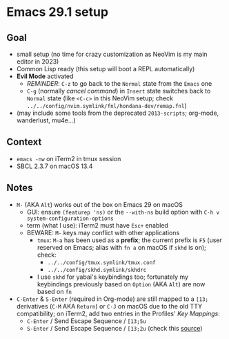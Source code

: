Emacs 29.1 setup
================

Goal
----

- small setup (no time for crazy customization as NeoVim is my main editor in
  2023)
- Common Lisp ready (this setup will boot a REPL automatically)
- **Evil Mode** activated
  - *REMINDER*: `C-z` to go back to the `Normal` state from the `Emacs` one
  - `C-g` (normally *cancel command*) in `Insert` state switches back to
    `Normal` state (like `<C-c>` in this NeoVim setup; check
    `../../config/nvim.symlink/fnl/hondana-dev/remap.fnl`)
- (may include some tools from the deprecated `2013-scripts`; org-mode,
  wanderlust, mu4e...)

Context
-------

- `emacs -nw` on iTerm2 in tmux session
- SBCL 2.3.7 on macOS 13.4

Notes
-----

- `M-` (AKA `Alt`) works out of the box on Emacs 29 on macOS
  - GUI: ensure `(featurep 'ns)` or the `--with-ns` build option
    with `C-h v system-configuration-options`
  - term (what I use): iTerm2 must have `Esc+` enabled
  - BEWARE: `M-` keys may conflict with other applications
    - `tmux`: `M-a` has been used as a **prefix**; the current prefix
      is `F5` (user reserved on Emacs; alias with `fn a` on macOS if
      `skhd` is on); check:
      - `../../config/tmux.symlink/tmux.conf`
      - `../../config/skhd.symlink/skhdrc`
    - I use `skhd` for yabai's keybindings too; fortunately my keybindings
      previously based on `Option` (AKA `Alt`) are now based on `fn`
- `C-Enter` & `S-Enter` (required in Org-mode) are still mapped to a
  `[13;` derivatives (`C-M` AKA `Return`) or `C-J` on macOS due to the old TTY
  compatibility; on iTerm2, add two entries in the Profiles' *Key Mappings*:
  - `C-Enter` / Send Escape Sequence / `[13;5u`
  - `S-Enter` / Send Escape Sequence / `[13;2u`
  (check this
  [source](https://stackoverflow.com/questions/16359878/how-to-map-shift-enter))
